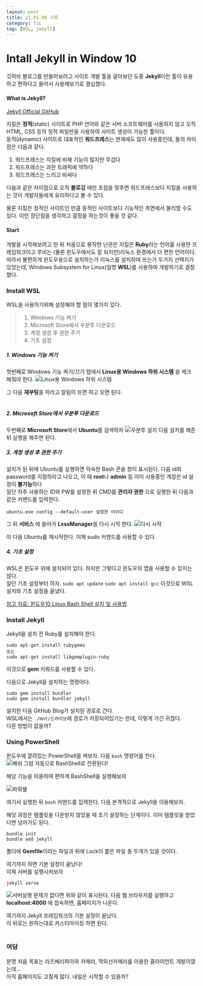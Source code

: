 ```yaml
---
layout: post
title: 21.01.08 기록
category: TiL
tag: [WSL, jekyll]
---
```


# Intall Jekyll in Window 10
깃허브 블로그를 만들어보려고 사이트 개발 툴을 알아보던 도중 **Jekyll**이란 툴이 유용하고 편하다고 들어서 사용해보기로 결심했다.  

#### What is Jekyll?
[Jekyll Official GitHub](https://jekyllrb-ko.github.io/)  

지킬은 **정적**(static) 사이트로 PHP 언어와 같은 서버 소프트웨어를 사용하지 않고 오직 HTML, CSS 등의 정적 파일만을 사용하여 사이트 생성이 가능한 툴이다.  
동적(dynamic) 사이트로 대표적인 **워드프레스**는 현재에도 많이 사용중인데, 둘의 차이점은 다음과 같다.
1. 워드프레스는 지킬에 비해 기능이 많지만 무겁다
2. 워드프레스는 과한 트래픽에 약하다
3. 워드프레스는 느리고 비싸다

다음과 같은 차이점으로 오직 **블로깅** 에만 초점을 맞추면 워드프레스보다 지킬을 사용하는 것이 개발자들에게 유리하다고 볼 수 있다.  

물론 지킬은 정적인 사이트인 만큼 동적인 사이트보다 기능적인 측면에서 불리할 수도 있다. 이런 장단점을 생각하고 결정을 하는것이 좋을 것 같다.

#### Start

개발을 시작해보려고 한 뒤 처음으로 봉착한 난관은 지킬은 **Ruby**라는 언어를 사용한 프레임워크이고 루비는 (물론 윈도우에서도 잘 되지만)리눅스 환경에서 더 편한 언어이다. 따라서 불편하게 윈도우용으로 설치하는가 리눅스를 설치하여 쓰는가 두가지 선택지가 있었는데, Windows Subsystem for Linux(일명 **WSL**)를 사용하여 개발하기로 결정했다.

### Install WSL

WSL을 사용하기위해 설정해야 할 점이 몇가지 있다.
> 1. Windows 기능 켜기
> 2. Microsoft Store에서 우분투 다운로드
> 3. 계정 생성 후 권한 주기
> 4. 기초 설정


##### 1.  Windows 기능 켜기

첫번째로 Windows 기능 켜기/끄기 탭에서 **Linux용 Windows 하위 시스템** 을 체크 해줘야 한다.
![Linux용 Windows 하위 시스템](https://github.com/jo631/jo631.github.io/blob/main/postimg/%EA%B8%B0%EB%8A%A5%EC%BC%9C%EA%B8%B0.jpg?raw=true)

그 다음 **재부팅**을 하라고 알림이 뜨면 하고 오면 된다.        
<br/>

##### 2. Microsoft Store에서 우분투 다운로드

두번째로 **Microsoft Store**에서 **Ubuntu**를 검색하자
![우분투 설치](https://github.com/jo631/jo631.github.io/blob/main/postimg/%EC%9A%B0%EB%B6%84%ED%88%AC%EC%84%A4%EC%B9%98.jpg?raw=true)
다음 설치를 해준 뒤 실행을 해주면 된다.
<br/> 

##### 3. 계정 생성 후 권한 주기
설치가 된 뒤에 Ubuntu를 실행하면 익숙한 Bash 콘솔 창이 표시된다. 다음 id와 password를 지정하라고 나오고, 이 때 **root**나 **admin** 등 이미 사용중인 계정은 id 설정이 **불가능**하다  
일단 자주 사용하는 ID와 PW를 설정한 뒤 CMD를 **관리자 권한** 으로 실행한 뒤 다음과 같은 커맨드를 입력한다.   
```
ubuntu.exe config --default-user 설정한 아이디
```
 
그 뒤 **서비스** 에 들어가 **LxssManager**을 다시 시작 한다.
![다시 시작](https://github.com/jo631/jo631.github.io/blob/main/postimg/%EB%8B%A4%EC%8B%9C%EC%8B%9C%EC%9E%91.jpg?raw=true)

이 다음 Ubuntu를 재시작한다. 이제 sudo 커맨드를 사용할 수 있다.
<br/>

##### 4. 기초 설정
WSL은 윈도우 위에 설치되어 있다. 하지만 그렇다고 윈도우의 앱을 사용할 수 있지는 않다.  
일단 기초 설정부터 하자.
`sudo apt update`
`sudo apt install gcc` 
이것으로 WSL 설치와 기초 설정을 끝냈다. 

[참고 자료: 윈도우10 Linux Bash Shell 설치 및 사용법](https://forbes.tistory.com/543)

### Install Jekyll

Jekyll을 설치 전 Ruby를 설치해야 한다.
```
sudo apt-get install rubygems
또는
sudo apt-get install libgemplugin-ruby
```

이것으로 **gem** 키워드를 사용할 수 있다.

다음으로 Jekyll을 설치하는 명령어다.
```
sudo gem install bundler
sudo gem install bundler jekyll
```

설치한 다음 GitHub Blog가 설치된 경로로 간다.  
WSL에서는 `./mnt/드라이브`에 경로가 저장되어있기는 한데, 이렇게 가긴 귀찮다.  
다른 방법이 없을까?


### Using PowerShell
윈도우에 깔려있는 PowerShell을 켜보자. 다음 `bash` 명령어를 친다.  
![배쉬](https://github.com/jo631/jo631.github.io/blob/main/postimg/bash.gif?raw=true)
그럼 자동으로 BashShell로 전환된다!

해당 기능을 이용하여 편하게 BashShell을 실행해보자

![파워쉘](https://github.com/jo631/jo631.github.io/blob/main/postimg/powershell.jpg?raw=true)

여기서 실행한 뒤 `bash` 커맨드를 입력한다. 다음 본격적으로 Jekyll을 이용해보자.

해당 과정은 템플릿을 다운받지 않았을 때 초기 설정하는 단계이다. 이미 템플릿을 받았다면 넘어가도 된다.
```
bundle init
bundle add jekyll
```
폴더에 **Gemfile**이라는 파일과 뒤에 Lock이 붙은 파일 총 두개가 있을 것이다.

여기까지 하면 기본 설정이 끝났다!  
이제 서버를 실행시켜보자
```
jekyll serve
```
![서버실행](https://github.com/jo631/jo631.github.io/blob/main/postimg/%EC%84%9C%EB%B2%84%EC%8B%A4%ED%96%89.jpg?raw=true)
문제가 없다면 위와 같이 표시된다. 
다음 웹 브라우저를 실행하고 **localhost:4000** 에 접속하면, 홈페이지가 나온다.

여기까지 Jekyll 프레임워크의 기본 설정이 끝났다.  
이 뒤로는 원하는대로 커스터마이징 하면 된다.
<br/>
<br/>

### 여담
분명 처음 목표는 라즈베리파이와 카메라, 적외선카메라를 이용한 클라이언트 개발이였는데...  
아직 홈페이지도 고칠게 많다. 내일은 시작할 수 있을까?